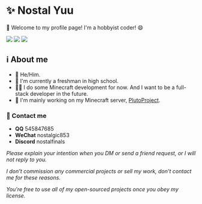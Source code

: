 # ✨ Nostal Yuu

👋 Welcome to my profile page! I'm a hobbyist coder! 😄

<img src="https://github-readme-stats.vercel.app/api/top-langs/?username=nostalfinals&hide_border=true&show_icons=true&theme=radical&card_width=500">
<img src="https://github-readme-stats.vercel.app/api?username=nostalfinals&hide_border=true&show_icons=true&theme=radical&card_width=500">
<img src="https://github-readme-stats.vercel.app/api/wakatime?username=nostalfinals&card_width=500">

<!--
![nostalfinals's Profile](https://github-readme-stats.vercel.app/api?username=nostalfinals&show_icons=true&theme=radical)
-->

## ℹ️ About me
- 👦 He/Him.
- 🏫 I'm currently a freshman in high school.
- 👨‍💻 I do some Minecraft development for now. And I want to be a full-stack developer in the future.
- 💫 I'm mainly working on my Minecraft server, [PlutoProject](https://github.com/PlutoProject).

### 📱 Contact me

- **QQ** 545847685
- **WeChat** nostalgic853
- **Discord** nostalfinals

*Please explain your intention when you DM or send a friend request, or I will not reply to you.*

*I don't commission any commercial projects or sell my work, don't contact me for these reasons.*

*You're free to use all of my open-sourced projects once you obey my license.*
